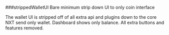 ###strippedWalletUI
Bare minimum strip down UI to only coin interface

The wallet UI is stripped off of all extra api and plugins down to the core NXT send only wallet. 
Dashboard shows only balance.
All extra buttons and features removed.


